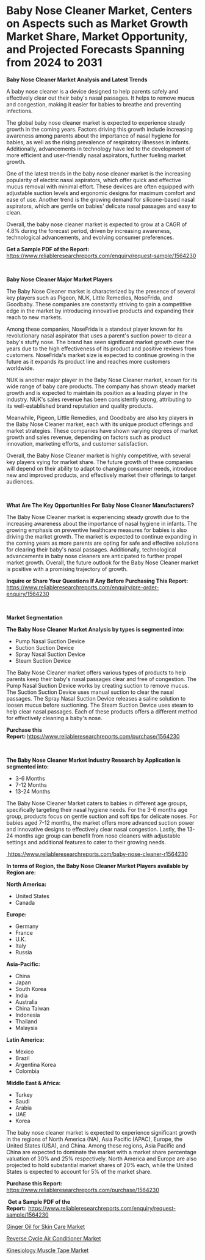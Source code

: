 <p><h1>Baby Nose Cleaner Market, Centers on Aspects such as Market Growth Market Share, Market Opportunity, and Projected Forecasts Spanning from 2024 to 2031</h1></p><p><strong>Baby Nose Cleaner Market Analysis and Latest Trends</strong></p>
<p><p>A baby nose cleaner is a device designed to help parents safely and effectively clear out their baby's nasal passages. It helps to remove mucus and congestion, making it easier for babies to breathe and preventing infections.</p><p>The global baby nose cleaner market is expected to experience steady growth in the coming years. Factors driving this growth include increasing awareness among parents about the importance of nasal hygiene for babies, as well as the rising prevalence of respiratory illnesses in infants. Additionally, advancements in technology have led to the development of more efficient and user-friendly nasal aspirators, further fueling market growth.</p><p>One of the latest trends in the baby nose cleaner market is the increasing popularity of electric nasal aspirators, which offer quick and effective mucus removal with minimal effort. These devices are often equipped with adjustable suction levels and ergonomic designs for maximum comfort and ease of use. Another trend is the growing demand for silicone-based nasal aspirators, which are gentle on babies' delicate nasal passages and easy to clean.</p><p>Overall, the baby nose cleaner market is expected to grow at a CAGR of 4.8% during the forecast period, driven by increasing awareness, technological advancements, and evolving consumer preferences.</p></p>
<p><strong>Get a Sample PDF of the Report:&nbsp;</strong> <a href="https://www.reliableresearchreports.com/enquiry/request-sample/1564230">https://www.reliableresearchreports.com/enquiry/request-sample/1564230</a></p>
<p>&nbsp;</p>
<p><strong>Baby Nose Cleaner Major Market Players</strong></p>
<p><p>The Baby Nose Cleaner market is characterized by the presence of several key players such as Pigeon, NUK, Little Remedies, NoseFrida, and Goodbaby. These companies are constantly striving to gain a competitive edge in the market by introducing innovative products and expanding their reach to new markets.</p><p>Among these companies, NoseFrida is a standout player known for its revolutionary nasal aspirator that uses a parent's suction power to clear a baby's stuffy nose. The brand has seen significant market growth over the years due to the high effectiveness of its product and positive reviews from customers. NoseFrida's market size is expected to continue growing in the future as it expands its product line and reaches more customers worldwide.</p><p>NUK is another major player in the Baby Nose Cleaner market, known for its wide range of baby care products. The company has shown steady market growth and is expected to maintain its position as a leading player in the industry. NUK's sales revenue has been consistently strong, attributing to its well-established brand reputation and quality products.</p><p>Meanwhile, Pigeon, Little Remedies, and Goodbaby are also key players in the Baby Nose Cleaner market, each with its unique product offerings and market strategies. These companies have shown varying degrees of market growth and sales revenue, depending on factors such as product innovation, marketing efforts, and customer satisfaction.</p><p>Overall, the Baby Nose Cleaner market is highly competitive, with several key players vying for market share. The future growth of these companies will depend on their ability to adapt to changing consumer needs, introduce new and improved products, and effectively market their offerings to target audiences.</p></p>
<p>&nbsp;</p>
<p><strong>What Are The Key Opportunities For Baby Nose Cleaner Manufacturers?</strong></p>
<p><p>The Baby Nose Cleaner market is experiencing steady growth due to the increasing awareness about the importance of nasal hygiene in infants. The growing emphasis on preventive healthcare measures for babies is also driving the market growth. The market is expected to continue expanding in the coming years as more parents are opting for safe and effective solutions for clearing their baby's nasal passages. Additionally, technological advancements in baby nose cleaners are anticipated to further propel market growth. Overall, the future outlook for the Baby Nose Cleaner market is positive with a promising trajectory of growth.</p></p>
<p><strong>Inquire or Share Your Questions If Any Before Purchasing This Report:</strong> <a href="https://www.reliableresearchreports.com/enquiry/pre-order-enquiry/1564230">https://www.reliableresearchreports.com/enquiry/pre-order-enquiry/1564230</a></p>
<p>&nbsp;</p>
<p><strong>Market Segmentation</strong></p>
<p><strong>The Baby Nose Cleaner Market Analysis by types is segmented into:</strong></p>
<p><ul><li>Pump Nasal Suction Device</li><li>Suction Suction Device</li><li>Spray Nasal Suction Device</li><li>Steam Suction Device</li></ul></p>
<p><p>The Baby Nose Cleaner market offers various types of products to help parents keep their baby's nasal passages clear and free of congestion. The Pump Nasal Suction Device works by creating suction to remove mucus. The Suction Suction Device uses manual suction to clear the nasal passages. The Spray Nasal Suction Device releases a saline solution to loosen mucus before suctioning. The Steam Suction Device uses steam to help clear nasal passages. Each of these products offers a different method for effectively cleaning a baby's nose.</p></p>
<p><strong>Purchase this Report:&nbsp;</strong><a href="https://www.reliableresearchreports.com/purchase/1564230">https://www.reliableresearchreports.com/purchase/1564230</a></p>
<p>&nbsp;</p>
<p><strong>The Baby Nose Cleaner Market Industry Research by Application is segmented into:</strong></p>
<p><ul><li>3-6 Months</li><li>7-12 Months</li><li>13-24 Months</li></ul></p>
<p><p>The Baby Nose Cleaner Market caters to babies in different age groups, specifically targeting their nasal hygiene needs. For the 3-6 months age group, products focus on gentle suction and soft tips for delicate noses. For babies aged 7-12 months, the market offers more advanced suction power and innovative designs to effectively clear nasal congestion. Lastly, the 13-24 months age group can benefit from nose cleaners with adjustable settings and additional features to cater to their growing needs.</p></p>
<p><a href="https://www.reliableresearchreports.com/baby-nose-cleaner-r1564230">&nbsp;https://www.reliableresearchreports.com/baby-nose-cleaner-r1564230</a></p>
<p><strong>In terms of Region, the Baby Nose Cleaner Market Players available by Region are:</strong></p>
<p>
    <p> <strong> North America: </strong>
        <ul>
            <li>United States</li>
            <li>Canada</li>
        </ul>
        </p> 
    <p> <strong> Europe: </strong>
        <ul>
            <li>Germany</li>
            <li>France</li>
            <li>U.K.</li>
            <li>Italy</li>
            <li>Russia</li>
        </ul>
        </p> 
    <p> <strong> Asia-Pacific: </strong>
        <ul>
            <li>China</li>
            <li>Japan</li>
            <li>South Korea</li>
            <li>India</li>
            <li>Australia</li>
            <li>China Taiwan</li>
            <li>Indonesia</li>
            <li>Thailand</li>
            <li>Malaysia</li>
        </ul>
        </p> 
    <p> <strong> Latin America: </strong>
        <ul>
            <li>Mexico</li>
            <li>Brazil</li>
            <li>Argentina Korea</li>
            <li>Colombia</li>
        </ul>
        </p> 
    <p> <strong> Middle East & Africa: </strong>
        <ul>
            <li>Turkey</li>
            <li>Saudi</li>
            <li>Arabia</li>
            <li>UAE</li>
            <li>Korea</li>
        </ul>
    </p>
    </p>
<p><p>The baby nose cleaner market is expected to experience significant growth in the regions of North America (NA), Asia Pacific (APAC), Europe, the United States (USA), and China. Among these regions, Asia Pacific and China are expected to dominate the market with a market share percentage valuation of 30% and 25% respectively. North America and Europe are also projected to hold substantial market shares of 20% each, while the United States is expected to account for 5% of the market share.</p></p>
<p><strong>Purchase this Report: </strong><a href="https://www.reliableresearchreports.com/purchase/1564230">https://www.reliableresearchreports.com/purchase/1564230</a></p>
<p>&nbsp;<strong>Get a Sample PDF of the Report:&nbsp;&nbsp;</strong><a href="https://www.reliableresearchreports.com/enquiry/request-sample/1564230">https://www.reliableresearchreports.com/enquiry/request-sample/1564230</a></p>
<p><strong></strong></p>
<p><p><a href="https://github.com/irjbaube82/Market-Research-Report-List-1/blob/main/ginger-oil-for-skin-care-market.md">Ginger Oil for Skin Care Market</a></p><p><a href="https://github.com/abdillahsp58/Market-Research-Report-List-1/blob/main/reverse-cycle-air-conditioner-market.md">Reverse Cycle Air Conditioner Market</a></p><p><a href="https://github.com/wybrqqeb6/Market-Research-Report-List-1/blob/main/kinesiology-muscle-tape-market.md">Kinesiology Muscle Tape Market</a></p></p>